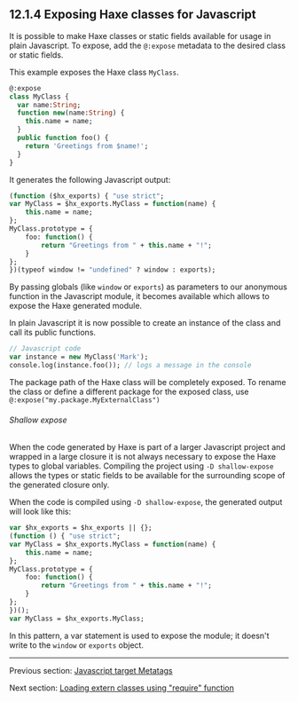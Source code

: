 ## 12.1.4 Exposing Haxe classes for Javascript

It is possible to make Haxe classes or static fields available for usage in plain Javascript. 
To expose, add the `@:expose` metadata to the desired class or static fields.

This example exposes the Haxe class `MyClass`.

```haxe
@:expose
class MyClass {
  var name:String;
  function new(name:String) {
    this.name = name;
  }
  public function foo() {
    return 'Greetings from $name!';
  }
}
```

It generates the following Javascript output:

```haxe
(function ($hx_exports) { "use strict";
var MyClass = $hx_exports.MyClass = function(name) {
	this.name = name;
};
MyClass.prototype = {
	foo: function() {
		return "Greetings from " + this.name + "!";
	}
};
})(typeof window != "undefined" ? window : exports);
```

By passing globals (like `window` or `exports`) as parameters to our anonymous function in the Javascript module, it becomes available which allows to expose the Haxe generated module.

In plain Javascript it is now possible to create an instance of the class and call its public functions.

```haxe
// Javascript code
var instance = new MyClass('Mark');
console.log(instance.foo()); // logs a message in the console
```

The package path of the Haxe class will be completely exposed. To rename the class or define a different package for the exposed class, use `@:expose("my.package.MyExternalClass")`

###### Shallow expose

When the code generated by Haxe is part of a larger Javascript project and wrapped in a large closure it is not always necessary to expose the Haxe types to global variables.
Compiling the project using `-D shallow-expose` allows the types or static fields to be available for the surrounding scope of the generated closure only.

When the code is compiled using `-D shallow-expose`, the generated output will look like this:

```haxe
var $hx_exports = $hx_exports || {};
(function () { "use strict";
var MyClass = $hx_exports.MyClass = function(name) {
	this.name = name;
};
MyClass.prototype = {
	foo: function() {
		return "Greetings from " + this.name + "!";
	}
};
})();
var MyClass = $hx_exports.MyClass;
```

In this pattern, a var statement is used to expose the module; it doesn't write to the `window` or `exports` object.

---

Previous section: [Javascript target Metatags](target-javascript-metatags.md)

Next section: [Loading extern classes using "require" function](target-javascript-require.md)